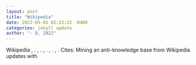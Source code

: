 ```yaml
--- 
layout: post 
title: "Wikipedia" 
date: 2022-05-05 02:23:22 -0400 
categories: jekyll update 
author: "- D, 2022" 
--- 
```

Wikipedia , . , . , . , . , . Cites: Mining an anti-knowledge base from Wikipedia updates with